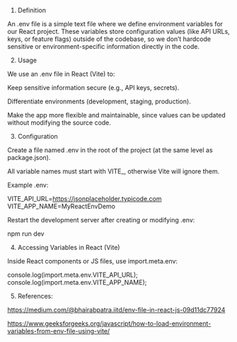 1. Definition

An .env file is a simple text file where we define environment variables for our React project. These variables store configuration values (like API URLs, keys, or feature flags) outside of the codebase, so we don’t hardcode sensitive or environment-specific information directly in the code.

2. Usage

We use an .env file in React (Vite) to:

Keep sensitive information secure (e.g., API keys, secrets).

Differentiate environments (development, staging, production).

Make the app more flexible and maintainable, since values can be updated without modifying the source code.

3. Configuration

Create a file named .env in the root of the project (at the same level as package.json).

All variable names must start with VITE_, otherwise Vite will ignore them.

Example .env:

VITE_API_URL=https://jsonplaceholder.typicode.com
VITE_APP_NAME=MyReactEnvDemo


Restart the development server after creating or modifying .env:

npm run dev

4. Accessing Variables in React (Vite)

Inside React components or JS files, use import.meta.env:

console.log(import.meta.env.VITE_API_URL);
console.log(import.meta.env.VITE_APP_NAME);

5. References:

https://medium.com/@bhairabpatra.iitd/env-file-in-react-js-09d11dc77924

https://www.geeksforgeeks.org/javascript/how-to-load-environment-variables-from-env-file-using-vite/